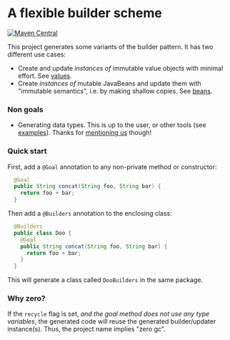 # A flexible builder scheme

[![Maven Central](https://maven-badges.herokuapp.com/maven-central/com.github.h908714124/zerobuilder/badge.svg)](https://maven-badges.herokuapp.com/maven-central/com.github.h908714124/zerobuilder)

This project generates some variants of the builder pattern.
It has two different use cases:

* Create and update <em>instances of</em> immutable value objects with minimal effort. 
  See [values](values.md).
* Create <em>instances of</em> mutable JavaBeans and update them with "immutable semantics", i.e. by making shallow copies.
  See [beans](beans.md).

### Non goals

* Generating data types. This is up to the user, or other tools (see [examples](examples)).
  Thanks for [mentioning us](https://github.com/jodastephen/compare-beangen) though!

### Quick start

First, add a `@Goal` annotation to any non-private method or constructor:

````java
  @Goal
  public String concat(String foo, String bar) {
    return foo + bar;
  }
````

Then add a `@Builders` annotation to the enclosing class:

````java
  @Builders
  public class Doo {
    @Goal         
    public String concat(String foo, String bar) {
      return foo + bar;
    }
  }
````

This will generate a class called `DooBuilders` in the same package.

### Why zero?

If the `recycle` flag is set, <em>and the goal method does not use any type variables</em>, 
the generated code will reuse the generated builder/updater instance(s).
Thus, the project name implies "zero gc".
